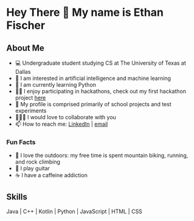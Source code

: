 # Hey There 👋 My name is Ethan Fischer

## About Me
* 💻 Undergraduate student studying CS at The University of Texas at Dallas
* 🤖 I am interested in artificial intelligence and machine learning
* 🐍 I am currently learning Python
* 👩‍💻 I enjoy participating in hackathons, check out my first hackathon project [here](https://github.com/pranavsouri/HACKUTD)
* 💾 My profile is comprised primarily of school projects and test experiments
* 🧑‍🤝‍🧑 I would love to collaborate with you
* 📫 How to reach me: [LinkedIn](https://www.linkedin.com/in/ejfisc/) | [email](ejfisc@protonmail.com)

### Fun Facts
* 🌲 I love the outdoors: my free time is spent mountain biking, running, and rock climbing
* 🎸 I play guitar
* ☕ I have a caffeine addiction

## Skills

Java | C++ | Kotlin | Python | JavaScript | HTML | CSS


<!---
easyjfisc/easyjfisc is a ✨ special ✨ repository because its `README.md` (this file) appears on your GitHub profile.
You can click the Preview link to take a look at your changes.
--->
